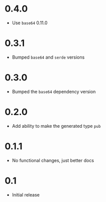# 0.4.0

- Use `base64` 0.11.0

# 0.3.1

- Bumped `base64` and `serde` versions

# 0.3.0

- Bumped the `base64` dependency version

# 0.2.0

- Add ability to make the generated type `pub`

# 0.1.1

- No functional changes, just better docs

# 0.1

- Initial release
